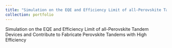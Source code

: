 ```yaml
---
title: "Simulation on the EQE and Efficiency Limit of all-Perovskite Tandem Devices and Contribute to Fabricate Perovskite Tandems with High Efficiency "
collection: portfolio
---
```


Simulation on the EQE and Efficiency Limit of all-Perovskite Tandem Devices and Contribute to Fabricate Perovskite Tandems with High Efficiency 
